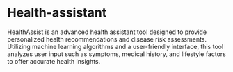 # Health-assistant
HealthAssist is an advanced health assistant tool designed to provide personalized health recommendations and disease risk assessments. Utilizing machine learning algorithms and a user-friendly interface, this tool analyzes user input such as symptoms, medical history, and lifestyle factors to offer accurate health insights.
